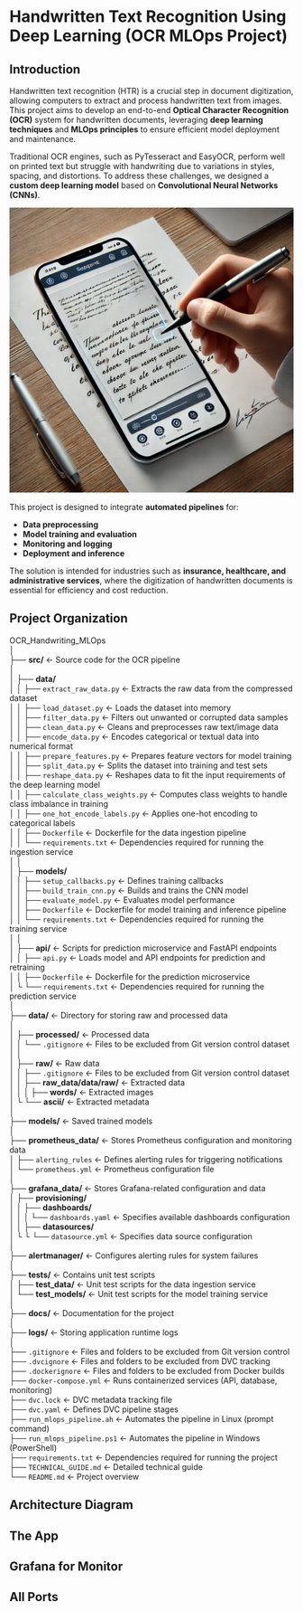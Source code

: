 # Handwritten Text Recognition Using Deep Learning (OCR MLOps Project)

## Introduction

Handwritten text recognition (HTR) is a crucial step in document digitization, allowing computers to extract and process handwritten text from images. This project aims to develop an end-to-end **Optical Character Recognition (OCR)** system for handwritten documents, leveraging **deep learning techniques** and **MLOps principles** to ensure efficient model deployment and maintenance.

Traditional OCR engines, such as PyTesseract and EasyOCR, perform well on printed text but struggle with handwriting due to variations in styles, spacing, and distortions. To address these challenges, we designed a **custom deep learning model** based on **Convolutional Neural Networks (CNNs)**.

![OCR Example](docs/images/introduction.webp)

This project is designed to integrate **automated pipelines** for:
- **Data preprocessing**
- **Model training and evaluation**
- **Monitoring and logging**
- **Deployment and inference**

The solution is intended for industries such as **insurance, healthcare, and administrative services**, where the digitization of handwritten documents is essential for efficiency and cost reduction.

## Project Organization
  
OCR_Handwriting_MLOps<br>
│<br>
├── **src/**                             <- Source code for the OCR pipeline<br>
│<br>
│   ├── **data/**<br>
│   │   ├── `extract_raw_data.py`        <- Extracts the raw data from the compressed dataset<br>
│   │   ├── `load_dataset.py`            <- Loads the dataset into memory<br>
│   │   ├── `filter_data.py`             <- Filters out unwanted or corrupted data samples<br>
│   │   ├── `clean_data.py`              <- Cleans and preprocesses raw text/image data<br>
│   │   ├── `encode_data.py`             <- Encodes categorical or textual data into numerical format<br>
│   │   ├── `prepare_features.py`        <- Prepares feature vectors for model training<br>
│   │   ├── `split_data.py`              <- Splits the dataset into training and test sets<br>
│   │   ├── `reshape_data.py`            <- Reshapes data to fit the input requirements of the deep learning model<br>
│   │   ├── `calculate_class_weights.py` <- Computes class weights to handle class imbalance in training<br>
│   │   ├── `one_hot_encode_labels.py`   <- Applies one-hot encoding to categorical labels<br>
│   │   ├── `Dockerfile`                 <- Dockerfile for the data ingestion pipeline<br>
│   │   └── `requirements.txt`           <- Dependencies required for running the ingestion service<br>
│   │<br>
│   ├── **models/**<br>
│   │   ├── `setup_callbacks.py`         <- Defines training callbacks<br>
│   │   ├── `build_train_cnn.py`         <- Builds and trains the CNN model<br>
│   │   ├── `evaluate_model.py`          <- Evaluates model performance<br>
│   │   ├── `Dockerfile`                 <- Dockerfile for model training and inference pipeline<br>
│   │   └── `requirements.txt`           <- Dependencies required for running the training service<br>
│   │<br>
│   ├── **api/**                         <- Scripts for prediction microservice and FastAPI endpoints<br>
│   │   ├── `api.py`                     <- Loads model and API endpoints for prediction and retraining<br>
│   │   ├── `Dockerfile`                 <- Dockerfile for the prediction microservice<br>
│   └   └── `requirements.txt`           <- Dependencies required for running the prediction service<br>
│<br>
├── **data/**                            <- Directory for storing raw and processed data<br>
│<br>
│   ├── **processed/**                   <- Processed data<br>
│   │   └── `.gitignore`                 <- Files to be excluded from Git version control dataset<br>
│   │<br>
│   ├── **raw/**                         <- Raw data<br>
│   │   ├── `.gitignore`                 <- Files to be excluded from Git version control dataset<br>
│   │   ├── **raw_data/data/raw/**       <- Extracted data<br>
│   │   │   ├── **words/**               <- Extracted images<br>
│   └   └── **ascii/**                   <- Extracted metadata<br>
│<br>
├── **models/**                          <- Saved trained models<br>
│<br>
├── **prometheus_data/**                 <- Stores Prometheus configuration and monitoring data<br>
│   ├── `alerting_rules`                 <- Defines alerting rules for triggering notifications<br>
│   └── `prometheus.yml`                 <- Prometheus configuration file<br>
│<br>
├── **grafana_data/**                    <- Stores Grafana-related configuration and data<br>
│   ├── **provisioning/**<br>
│   │   ├── **dashboards/**<br>
│   │   │   └── `dashboards.yaml`        <- Specifies available dashboards configuration<br>
│   │   ├── **datasources/**<br>
│   └   └   └── `datasource.yml`         <- Specifies data source configuration<br>
│<br>
├── **alertmanager/**                    <- Configures alerting rules for system failures<br>
│<br>
├── **tests/**                           <- Contains unit test scripts<br>
│   ├── **test_data/**                   <- Unit test scripts for the data ingestion service<br>
│   └── **test_models/**                 <- Unit test scripts for the model training service<br>
│<br>
├── **docs/**                            <- Documentation for the project<br>
│<br>
├── **logs/**                            <- Storing application runtime logs<br>
│<br>
├── `.gitignore`                         <- Files and folders to be excluded from Git version control<br>
├── `.dvcignore`                         <- Files and folders to be excluded from DVC tracking<br>
├── `.dockerignore`                      <- Files and folders to be excluded from Docker builds<br>
├── `docker-compose.yml`                 <- Runs containerized services (API, database, monitoring)<br>
├── `dvc.lock`                           <- DVC metadata tracking file<br>
├── `dvc.yaml`                           <- Defines DVC pipeline stages <br>
├── `run_mlops_pipeline.ah`              <- Automates the pipeline in Linux (prompt command)<br>
├── `run_mlops_pipeline.ps1`             <- Automates the pipeline in Windows (PowerShell)<br>
├── `requirements.txt`                   <- Dependencies required for running the project<br>
├── `TECHNICAL_GUIDE.md`                 <- Detailed technical guide<br>
└── `README.md`                          <- Project overview<br>

## Architecture Diagram

## The App

## Grafana for Monitor

## All Ports